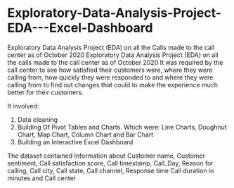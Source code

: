 # Exploratory-Data-Analysis-Project-EDA---Excel-Dashboard
Exploratory Data Analysis Project (EDA) on all the Calls made to the call center as of October 2020
Exploratory Data Analysis Project (EDA) on all the calls made to the call center as of October 2020
It was required by the call center to see how satisfied their customers were, where they were calling from, how quickly they were responded to and where they were calling from to find out changes that could to make the experience much better for their customers.

It involved:
1. Data cleaning
2. Building Of Pivot Tables and Charts.
Which were: Line Charts, Doughnut Chart, Map Chart, Column Chart and Bar Chart
3. Building an Interactive Excel Dashboard

The dataset contained Information about Customer name, Customer sentiment, Call satisfaction score, Call timestamp, Call_Day, Reason for calling, Call city, Call state, Call channel, Response time Call duration in minutes and Call center
